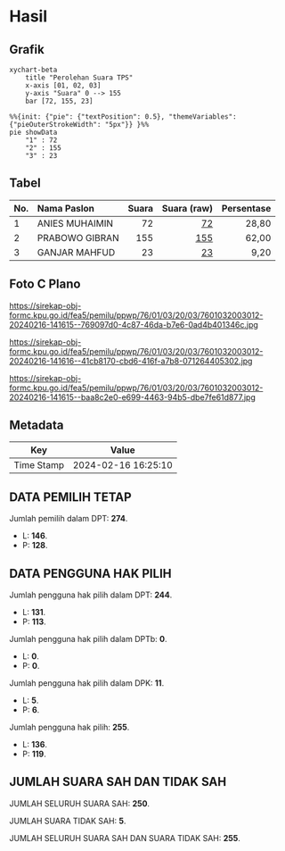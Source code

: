 # Hasil

## Grafik

```mermaid
xychart-beta
    title "Perolehan Suara TPS"
    x-axis [01, 02, 03]
    y-axis "Suara" 0 --> 155
    bar [72, 155, 23]
```

```mermaid
%%{init: {"pie": {"textPosition": 0.5}, "themeVariables": {"pieOuterStrokeWidth": "5px"}} }%%
pie showData
    "1" : 72
    "2" : 155
    "3" : 23
```

## Tabel

| No. | Nama Paslon    | Suara | Suara (raw) | Persentase |
|:--- |:-------------- | -----:| -----------:| ----------:|
| 1   | ANIES MUHAIMIN | 72    | [72][p-1]   | 28,80      |
| 2   | PRABOWO GIBRAN | 155   | [155][p-2]  | 62,00      |
| 3   | GANJAR MAHFUD  | 23    | [23][p-3]   | 9,20       |


[p-1]: https://github.com/gigit-pemilu/pemilu-2024-76-sulawesi-barat/blob/main/pilpres/hitung-suara/sub/76-sulawesi-barat/sub/01-pasangkayu/sub/03-baras/sub/2003-motu/sub/012-tps/sub/paslon-1.txt
[p-2]: https://github.com/gigit-pemilu/pemilu-2024-76-sulawesi-barat/blob/main/pilpres/hitung-suara/sub/76-sulawesi-barat/sub/01-pasangkayu/sub/03-baras/sub/2003-motu/sub/012-tps/sub/paslon-2.txt
[p-3]: https://github.com/gigit-pemilu/pemilu-2024-76-sulawesi-barat/blob/main/pilpres/hitung-suara/sub/76-sulawesi-barat/sub/01-pasangkayu/sub/03-baras/sub/2003-motu/sub/012-tps/sub/paslon-3.txt

## Foto C Plano

https://sirekap-obj-formc.kpu.go.id/fea5/pemilu/ppwp/76/01/03/20/03/7601032003012-20240216-141615--769097d0-4c87-46da-b7e6-0ad4b401346c.jpg

https://sirekap-obj-formc.kpu.go.id/fea5/pemilu/ppwp/76/01/03/20/03/7601032003012-20240216-141616--41cb8170-cbd6-416f-a7b8-071264405302.jpg

https://sirekap-obj-formc.kpu.go.id/fea5/pemilu/ppwp/76/01/03/20/03/7601032003012-20240216-141615--baa8c2e0-e699-4463-94b5-dbe7fe61d877.jpg


## Metadata

| Key        | Value               |
| ---------- | ------------------- |
| Time Stamp | 2024-02-16 16:25:10 |


## DATA PEMILIH TETAP

Jumlah pemilih dalam DPT: **274**.
 * L: **146**.
 * P: **128**.

## DATA PENGGUNA HAK PILIH

Jumlah pengguna hak pilih dalam DPT: **244**.
 * L: **131**.
 * P: **113**.

Jumlah pengguna hak pilih dalam DPTb: **0**.
 * L: **0**.
 * P: **0**.

Jumlah pengguna hak pilih dalam DPK: **11**.
 * L: **5**.
 * P: **6**.

Jumlah pengguna hak pilih: **255**.
 * L: **136**.
 * P: **119**.

## JUMLAH SUARA SAH DAN TIDAK SAH

JUMLAH SELURUH SUARA SAH: **250**.

JUMLAH SUARA TIDAK SAH: **5**.

JUMLAH SELURUH SUARA SAH DAN SUARA TIDAK SAH: **255**.



